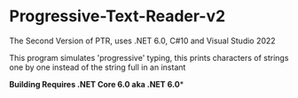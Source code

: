 # Progressive-Text-Reader-v2
The Second Version of PTR, uses .NET 6.0, C#10 and Visual Studio 2022

This program simulates 'progressive' typing, this prints characters of strings one by one instead of the string full in an instant

**Building Requires .NET Core 6.0 aka .NET 6.0***
